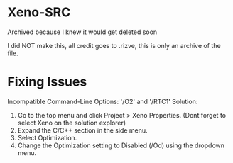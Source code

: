 # Xeno-SRC
Archived because I knew it would get deleted soon

I did NOT make this, all credit goes to .rizve, this is only an archive of the file.

# Fixing Issues
Incompatible Command-Line Options: '/O2' and '/RTC1'
Solution:

1. Go to the top menu and click Project > Xeno Properties. (Dont forget to select Xeno on the solution explorer)
2. Expand the C/C++ section in the side menu.
3. Select Optimization.
4. Change the Optimization setting to Disabled (/Od) using the dropdown menu.
